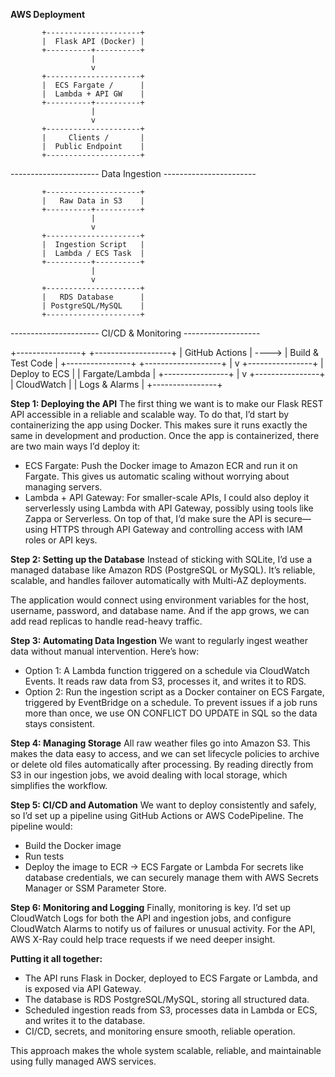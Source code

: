 **AWS Deployment**

           +---------------------+
           |  Flask API (Docker) |
           +----------+----------+
                      |
                      v
           +---------------------+
           |  ECS Fargate /      |
           |  Lambda + API GW    |
           +----------+----------+
                      |
                      v
           +---------------------+
           |     Clients /       |
           |  Public Endpoint    |
           +---------------------+

---------------------- Data Ingestion -----------------------

           +---------------------+
           |   Raw Data in S3    |
           +----------+----------+
                      |
                      v
           +---------------------+
           |  Ingestion Script   |
           |  Lambda / ECS Task  |
           +----------+----------+
                      |
                      v
           +---------------------+
           |   RDS Database      |
           | PostgreSQL/MySQL    |
           +---------------------+

---------------------- CI/CD & Monitoring -------------------

   +----------------+       +-------------------+
   | GitHub Actions | ----> | Build & Test Code |
   +----------------+       +-------------------+
                                      |
                                      v
                             +----------------+
                             | Deploy to ECS  |
                             | Fargate/Lambda |
                             +----------------+
                                      |
                                      v
                             +----------------+
                             | CloudWatch     |
                             | Logs & Alarms  |
                             +----------------+

**Step 1: Deploying the API**
The first thing we want is to make our Flask REST API accessible in a reliable and scalable way. To do that, I’d start by containerizing the app using Docker. This makes sure it runs exactly the same in development and production.
Once the app is containerized, there are two main ways I’d deploy it:
  - ECS Fargate: Push the Docker image to Amazon ECR and run it on Fargate. This gives us automatic scaling without worrying about managing servers.
  - Lambda + API Gateway: For smaller-scale APIs, I could also deploy it serverlessly using Lambda with API Gateway, possibly using tools like Zappa or Serverless.
On top of that, I’d make sure the API is secure—using HTTPS through API Gateway and controlling access with IAM roles or API keys.

**Step 2: Setting up the Database**
Instead of sticking with SQLite, I’d use a managed database like Amazon RDS (PostgreSQL or MySQL). It’s reliable, scalable, and handles failover automatically with Multi-AZ deployments.

The application would connect using environment variables for the host, username, password, and database name. And if the app grows, we can add read replicas to handle read-heavy traffic.

**Step 3: Automating Data Ingestion**
We want to regularly ingest weather data without manual intervention. Here’s how:
  - Option 1: A Lambda function triggered on a schedule via CloudWatch Events. It reads raw data from S3, processes it, and writes it to RDS.
  - Option 2: Run the ingestion script as a Docker container on ECS Fargate, triggered by EventBridge on a schedule.
To prevent issues if a job runs more than once, we use ON CONFLICT DO UPDATE in SQL so the data stays consistent.

**Step 4: Managing Storage**
All raw weather files go into Amazon S3. This makes the data easy to access, and we can set lifecycle policies to archive or delete old files automatically after processing.
By reading directly from S3 in our ingestion jobs, we avoid dealing with local storage, which simplifies the workflow.

**Step 5: CI/CD and Automation**
We want to deploy consistently and safely, so I’d set up a pipeline using GitHub Actions or AWS CodePipeline. The pipeline would:
  - Build the Docker image
  - Run tests
  - Deploy the image to ECR → ECS Fargate or Lambda
For secrets like database credentials, we can securely manage them with AWS Secrets Manager or SSM Parameter Store.

**Step 6: Monitoring and Logging**
Finally, monitoring is key. I’d set up CloudWatch Logs for both the API and ingestion jobs, and configure CloudWatch Alarms to notify us of failures or unusual activity. For the API, AWS X-Ray could help trace requests if we need deeper insight.

**Putting it all together:**
  - The API runs Flask in Docker, deployed to ECS Fargate or Lambda, and is exposed via API Gateway.
  - The database is RDS PostgreSQL/MySQL, storing all structured data.
  - Scheduled ingestion reads from S3, processes data in Lambda or ECS, and writes it to the database.
  - CI/CD, secrets, and monitoring ensure smooth, reliable operation.

This approach makes the whole system scalable, reliable, and maintainable using fully managed AWS services.